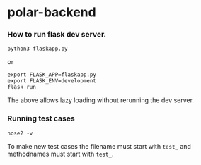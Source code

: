 # polar-backend


### How to run flask dev server. 

```
python3 flaskapp.py
```

or 

```
export FLASK_APP=flaskapp.py
export FLASK_ENV=development
flask run
```

The above allows lazy loading without rerunning the dev server.

### Running test cases

```
nose2 -v
```

To make new test cases the filename must start with ```test_``` and methodnames must start with ```test_```.